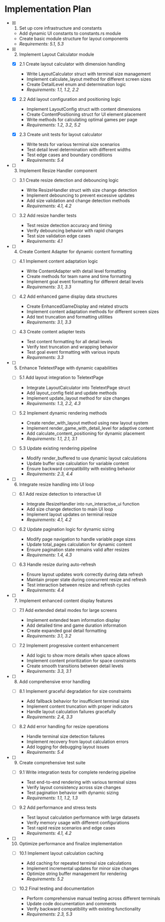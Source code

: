 # Implementation Plan

- [x] 1. Set up core infrastructure and constants
  - Add dynamic UI constants to constants.rs module
  - Create basic module structure for layout components
  - _Requirements: 5.1, 5.3_

- [x] 2. Implement Layout Calculator module
  - [x] 2.1 Create layout calculator with dimension handling
    - Write LayoutCalculator struct with terminal size management
    - Implement calculate_layout method for different screen sizes
    - Create DetailLevel enum and determination logic
    - _Requirements: 1.1, 1.2, 2.2_

  - [x] 2.2 Add layout configuration and positioning logic
    - Implement LayoutConfig struct with content dimensions
    - Create ContentPositioning struct for UI element placement
    - Write methods for calculating optimal games per page
    - _Requirements: 1.2, 3.2, 5.2_

  - [x] 2.3 Create unit tests for layout calculator
    - Write tests for various terminal size scenarios
    - Test detail level determination with different widths
    - Test edge cases and boundary conditions
    - _Requirements: 5.4_

- [ ] 3. Implement Resize Handler component
  - [ ] 3.1 Create resize detection and debouncing logic
    - Write ResizeHandler struct with size change detection
    - Implement debouncing to prevent excessive updates
    - Add size validation and change detection methods
    - _Requirements: 4.1, 4.2_

  - [ ] 3.2 Add resize handler tests
    - Test resize detection accuracy and timing
    - Verify debouncing behavior with rapid changes
    - Test size validation edge cases
    - _Requirements: 4.1_

- [ ] 4. Create Content Adapter for dynamic content formatting
  - [ ] 4.1 Implement content adaptation logic
    - Write ContentAdapter with detail level formatting
    - Create methods for team name and time formatting
    - Implement goal event formatting for different detail levels
    - _Requirements: 3.1, 3.3_

  - [ ] 4.2 Add enhanced game display data structures
    - Create EnhancedGameDisplay and related structs
    - Implement content adaptation methods for different screen sizes
    - Add text truncation and formatting utilities
    - _Requirements: 3.1, 3.3_

  - [ ] 4.3 Create content adapter tests
    - Test content formatting for all detail levels
    - Verify text truncation and wrapping behavior
    - Test goal event formatting with various inputs
    - _Requirements: 3.3_

- [ ] 5. Enhance TeletextPage with dynamic capabilities
  - [ ] 5.1 Add layout integration to TeletextPage
    - Integrate LayoutCalculator into TeletextPage struct
    - Add layout_config field and update methods
    - Implement update_layout method for size changes
    - _Requirements: 1.3, 2.2, 4.3_

  - [ ] 5.2 Implement dynamic rendering methods
    - Create render_with_layout method using new layout system
    - Implement render_game_with_detail_level for adaptive content
    - Add calculate_content_positioning for dynamic placement
    - _Requirements: 1.1, 2.1, 3.1_

  - [ ] 5.3 Update existing rendering pipeline
    - Modify render_buffered to use dynamic layout calculations
    - Update buffer size calculation for variable content
    - Ensure backward compatibility with existing behavior
    - _Requirements: 2.3, 4.4_

- [ ] 6. Integrate resize handling into UI loop
  - [ ] 6.1 Add resize detection to interactive UI
    - Integrate ResizeHandler into run_interactive_ui function
    - Add size change detection to main UI loop
    - Implement layout updates on terminal resize
    - _Requirements: 4.1, 4.2_

  - [ ] 6.2 Update pagination logic for dynamic sizing
    - Modify page navigation to handle variable page sizes
    - Update total_pages calculation for dynamic content
    - Ensure pagination state remains valid after resizes
    - _Requirements: 1.4, 4.3_

  - [ ] 6.3 Handle resize during auto-refresh
    - Ensure layout updates work correctly during data refresh
    - Maintain proper state during concurrent resize and refresh
    - Test interaction between resize and refresh cycles
    - _Requirements: 4.4_

- [ ] 7. Implement enhanced content display features
  - [ ] 7.1 Add extended detail modes for large screens
    - Implement extended team information display
    - Add detailed time and game duration information
    - Create expanded goal detail formatting
    - _Requirements: 3.1, 3.2_

  - [ ] 7.2 Implement progressive content enhancement
    - Add logic to show more details when space allows
    - Implement content prioritization for space constraints
    - Create smooth transitions between detail levels
    - _Requirements: 3.3, 3.1_

- [ ] 8. Add comprehensive error handling
  - [ ] 8.1 Implement graceful degradation for size constraints
    - Add fallback behavior for insufficient terminal size
    - Implement content truncation with proper indicators
    - Handle layout calculation failures gracefully
    - _Requirements: 2.4, 3.3_

  - [ ] 8.2 Add error handling for resize operations
    - Handle terminal size detection failures
    - Implement recovery from layout calculation errors
    - Add logging for debugging layout issues
    - _Requirements: 5.4_

- [ ] 9. Create comprehensive test suite
  - [ ] 9.1 Write integration tests for complete rendering pipeline
    - Test end-to-end rendering with various terminal sizes
    - Verify layout consistency across size changes
    - Test pagination behavior with dynamic sizing
    - _Requirements: 1.1, 1.2, 1.3_

  - [ ] 9.2 Add performance and stress tests
    - Test layout calculation performance with large datasets
    - Verify memory usage with different configurations
    - Test rapid resize scenarios and edge cases
    - _Requirements: 4.1, 4.2_

- [ ] 10. Optimize performance and finalize implementation
  - [ ] 10.1 Implement layout calculation caching
    - Add caching for repeated terminal size calculations
    - Implement incremental updates for minor size changes
    - Optimize string buffer management for rendering
    - _Requirements: 5.2_

  - [ ] 10.2 Final testing and documentation
    - Perform comprehensive manual testing across different terminals
    - Update code documentation and comments
    - Verify backward compatibility with existing functionality
    - _Requirements: 2.3, 5.3_